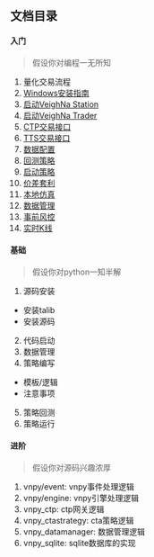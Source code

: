 ## 文档目录
#### 入门
> 假设你对编程一无所知
1. 量化交易流程
2. [Windows安装指南](https://www.vnpy.com/docs/cn/windows_install.html)
3. [启动VeighNa Station](https://www.vnpy.com/docs/cn/veighna_station.html)
4. [启动VeighNa Trader](https://www.vnpy.com/docs/cn/veighna_trader.html)
5. [CTP交易接口](https://www.vnpy.com/docs/cn/gateway.html)
6. [TTS交易接口](https://www.vnpy.com/docs/cn/gateway.html)
7. [数据配置](https://www.vnpy.com/docs/cn/database.html)
8. [回测策略](https://www.vnpy.com/docs/cn/cta_backtester.html)
9. [启动策略](https://www.vnpy.com/docs/cn/cta_strategy.html)
10. [价差套利](https://www.vnpy.com/docs/cn/spread_trading.html)
11. [本地仿真](https://www.vnpy.com/docs/cn/paper_account.html)
12. [数据管理](https://www.vnpy.com/docs/cn/data_manager.html)
13. [事前风控](https://www.vnpy.com/docs/cn/risk_manager.html)
14. [实时K线](https://www.vnpy.com/docs/cn/chart_wizard.html)

#### 基础
> 假设你对python一知半解
1. 源码安装
- 安装talib
- 安装源码
2. 代码启动
3. 数据管理
4. 策略编写
- 模板/逻辑
- 注意事项
5. 策略回测
6. 策略运行

#### 进阶
> 假设你对源码兴趣浓厚
1. vnpy/event: vnpy事件处理逻辑
2. vnpy/engine: vnpy引擎处理逻辑
3. vnpy_ctp: ctp网关逻辑
4. vnpy_ctastrategy: cta策略逻辑
5. vnpy_datamanager: 数据管理逻辑
6. vnpy_sqlite: sqlite数据库的实现
